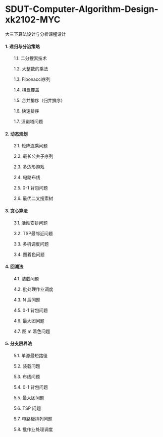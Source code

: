 # SDUT-Computer-Algorithm-Design-xk2102-MYC
大三下算法设计与分析课程设计

#### 1. 递归与分治策略
&emsp;&emsp;1.1. 二分搜索技术

&emsp;&emsp;1.2. 大整数的乘法

&emsp;&emsp;1.3. Fibonacci序列

&emsp;&emsp;1.4. 棋盘覆盖

&emsp;&emsp;1.5. 合并排序（归并排序）

&emsp;&emsp;1.6. 快速排序

&emsp;&emsp;1.7. 汉诺塔问题

#### 2. 动态规划

&emsp;&emsp;2.1. 矩阵连乘问题

&emsp;&emsp;2.2. 最长公共子序列

&emsp;&emsp;2.3. 多边形游戏

&emsp;&emsp;2.4. 电路布线

&emsp;&emsp;2.5. 0-1 背包问题 

&emsp;&emsp;2.6. 最优二叉搜索树


#### 3. 贪心算法

&emsp;&emsp;3.1. 活动安排问题

&emsp;&emsp;3.2. TSP最邻近问题

&emsp;&emsp;3.3. 多机调度问题

&emsp;&emsp;3.4. 图着色问题

#### 4. 回溯法

&emsp;&emsp;4.1. 装载问题

&emsp;&emsp;4.2. 批处理作业调度

&emsp;&emsp;4.3. N 后问题

&emsp;&emsp;4.5. 0-1 背包问题

&emsp;&emsp;4.6. 最大团问题

&emsp;&emsp;4.7. 图 m 着色问题


#### 5. 分支限界法

&emsp;&emsp;5.1. 单源最短路径

&emsp;&emsp;5.2. 装载问题

&emsp;&emsp;5.3. 布线问题

&emsp;&emsp;5.4. 0-1 背包问题

&emsp;&emsp;5.5. 最大团问题

&emsp;&emsp;5.6. TSP 问题

&emsp;&emsp;5.7. 电路板排列问题

&emsp;&emsp;5.8. 批作业处理调度


